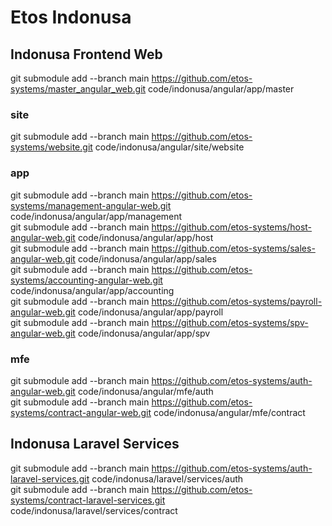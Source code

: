 # Etos Indonusa


## Indonusa Frontend Web
git submodule add --branch main  https://github.com/etos-systems/master_angular_web.git code/indonusa/angular/app/master <br />


### site
git submodule add --branch main  https://github.com/etos-systems/website.git code/indonusa/angular/site/website <br />

### app
git submodule add --branch main  https://github.com/etos-systems/management-angular-web.git code/indonusa/angular/app/management <br />
git submodule add --branch main  https://github.com/etos-systems/host-angular-web.git code/indonusa/angular/app/host <br />
git submodule add --branch main  https://github.com/etos-systems/sales-angular-web.git code/indonusa/angular/app/sales <br />
git submodule add --branch main  https://github.com/etos-systems/accounting-angular-web.git code/indonusa/angular/app/accounting <br />
git submodule add --branch main  https://github.com/etos-systems/payroll-angular-web.git code/indonusa/angular/app/payroll <br />
git submodule add --branch main  https://github.com/etos-systems/spv-angular-web.git code/indonusa/angular/app/spv <br />

### mfe

git submodule add --branch main  https://github.com/etos-systems/auth-angular-web.git code/indonusa/angular/mfe/auth <br />
git submodule add --branch main  https://github.com/etos-systems/contract-angular-web.git code/indonusa/angular/mfe/contract <br />


## Indonusa Laravel Services
git submodule add --branch main  https://github.com/etos-systems/auth-laravel-services.git code/indonusa/laravel/services/auth <br />
git submodule add --branch main  https://github.com/etos-systems/contract-laravel-services.git code/indonusa/laravel/services/contract <br />


